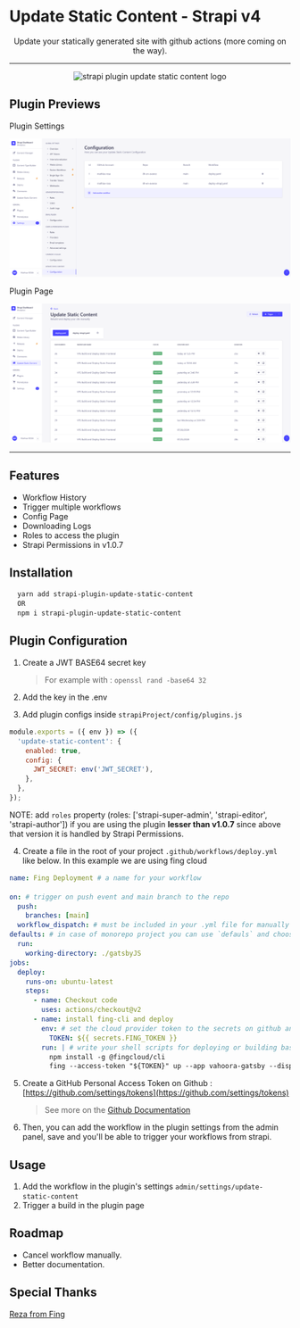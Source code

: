 # Update Static Content - Strapi v4

<p align="center">Update your statically generated site with github actions (more coming on the way).</p>

---

<p align="center" width="100%">
  <img alt="strapi plugin update static content logo" src="https://raw.githubusercontent.com/everythinginjs/strapi-plugin-update-static-content/main/public/logo/strapi-plugin-update-static-content.png"/>
</p>

## Plugin Previews

Plugin Settings

<p align="center" width="100%">
  <img alt="strapi plugin update static content configuration" src="https://raw.githubusercontent.com/everythinginjs/strapi-plugin-update-static-content/main/public/previews/plugin-config.png"/>
</p>

Plugin Page

<p align="center" width="100%">
  <img alt="strapi plugin update static content plugin" src="https://raw.githubusercontent.com/everythinginjs/strapi-plugin-update-static-content/main/public/previews/plugin-page.png"/>
</p>

---

## Features

- Workflow History
- Trigger multiple workflows
- Config Page
- Downloading Logs
- Roles to access the plugin
- Strapi Permissions in v1.0.7

## Installation

```bash
  yarn add strapi-plugin-update-static-content
  OR
  npm i strapi-plugin-update-static-content
```

## Plugin Configuration

1. Create a JWT BASE64 secret key
   > For example with :  `openssl rand -base64 32`

2. Add the key in the .env

3. Add plugin configs inside `strapiProject/config/plugins.js`

```javascript
module.exports = ({ env }) => ({
  'update-static-content': {
    enabled: true,
    config: {
      JWT_SECRET: env('JWT_SECRET'),
    },
  },
});
```

NOTE: add `roles` property (roles: ['strapi-super-admin', 'strapi-editor', 'strapi-author']) if you are using the plugin **lesser than v1.0.7** since above that version it is handled by Strapi Permissions.

4. Create a file in the root of your project `.github/workflows/deploy.yml` like below. In this example we are using fing cloud

```yml
name: Fing Deployment # a name for your workflow

on: # trigger on push event and main branch to the repo
  push:
    branches: [main]
  workflow_dispatch: # must be included in your .yml file for manually triggering event
defaults: # in case of monorepo project you can use `defauls` and choose the subfolder
  run:
    working-directory: ./gatsbyJS
jobs:
  deploy:
    runs-on: ubuntu-latest
    steps:
      - name: Checkout code
        uses: actions/checkout@v2
      - name: install fing-cli and deploy
        env: # set the cloud provider token to the secrets on github and use it on run
          TOKEN: ${{ secrets.FING_TOKEN }}
        run: | # write your shell scripts for deploying or building based on your host provider
          npm install -g @fingcloud/cli
          fing --access-token "${TOKEN}" up --app vahoora-gatsby --dispatch
```


5. Create a GitHub Personal Access Token on Github : [https://github.com/settings/tokens](https://github.com/settings/tokens)
   > See more on the [Github Documentation](https://docs.github.com/en/authentication/keeping-your-account-and-data-secure/managing-your-personal-access-tokens)

6. Then, you can add the workflow in the plugin settings from the admin panel, save and you'll be able to trigger your workflows from strapi.

## Usage 

1. Add the workflow in the plugin's settings `admin/settings/update-static-content`
2. Trigger a build in the plugin page

## Roadmap

- Cancel workflow manually.
- Better documentation.

## Special Thanks

[Reza from Fing](https://github.com/r6m)

